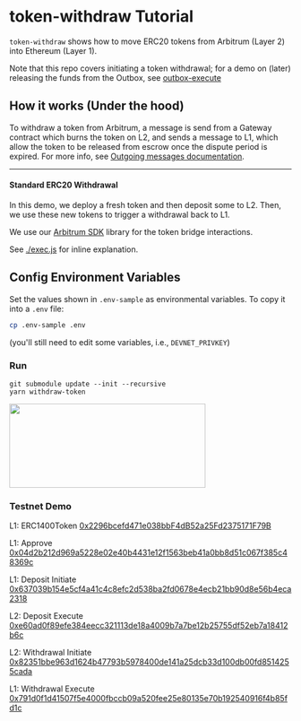 # token-withdraw Tutorial

`token-withdraw` shows how to move ERC20 tokens from Arbitrum (Layer 2) into Ethereum (Layer 1).

Note that this repo covers initiating a token withdrawal; for a demo on (later) releasing the funds from the Outbox, see [outbox-execute](../outbox-execute/README.md)

## How it works (Under the hood)

To withdraw a token from Arbitrum, a message is send from a Gateway contract which burns the token on L2, and sends a message to L1, which allow the token to be released from escrow once the dispute period is expired. For more info, see [Outgoing messages documentation](https://developer.offchainlabs.com/docs/l1_l2_messages#l2-to-l1-messages-lifecycle).

---

#### **Standard ERC20 Withdrawal**

In this demo, we deploy a fresh token and then deposit some to L2. Then, we use these new tokens to trigger a withdrawal back to L1.

We use our [Arbitrum SDK](https://github.com/OffchainLabs/arbitrum-sdk) library for the token bridge interactions.

See [./exec.js](./scripts/exec.js) for inline explanation.

## Config Environment Variables

Set the values shown in `.env-sample` as environmental variables. To copy it into a `.env` file:

```bash
cp .env-sample .env
```

(you'll still need to edit some variables, i.e., `DEVNET_PRIVKEY`)

### Run

```
git submodule update --init --recursive
yarn withdraw-token
```

<p align="left">
  <img width="350" height="150" src= "../../assets/logo.svg" />
</p>

### Testnet Demo

L1: ERC1400Token [0x2296bcefd471e038bbF4dB52a25Fd2375171F79B](https://goerli.etherscan.io/address/0x2296bcefd471e038bbF4dB52a25Fd2375171F79B)

L1: Approve [0x04d2b212d969a5228e02e40b4431e12f1563beb41a0bb8d51c067f385c48369c](https://goerli.etherscan.io/tx/0x04d2b212d969a5228e02e40b4431e12f1563beb41a0bb8d51c067f385c48369c)

L1: Deposit Initiate [0x637039b154e5cf4a41c4c8efc2d538ba2fd0678e4ecb21bb90d8e56b4eca2318](https://goerli.etherscan.io/tx/0x637039b154e5cf4a41c4c8efc2d538ba2fd0678e4ecb21bb90d8e56b4eca2318)

L2: Deposit Execute [0xe60ad0f89efe384eecc321113de18a4009b7a7be12b25755df52eb7a18412b6c](https://goerli.arbiscan.io/tx/0xe60ad0f89efe384eecc321113de18a4009b7a7be12b25755df52eb7a18412b6c)

L2: Withdrawal Initiate [0x82351bbe963d1624b47793b5978400de141a25dcb33d100db00fd8514255cada](https://goerli.arbiscan.io/tx/0x82351bbe963d1624b47793b5978400de141a25dcb33d100db00fd8514255cada)

L1: Withdrawal Execute [0x791d0f1d41507f5e4000fbccb09a520fee25e80135e70b192540916f4b85fd1c](https://goerli.etherscan.io/tx/0x791d0f1d41507f5e4000fbccb09a520fee25e80135e70b192540916f4b85fd1c)
